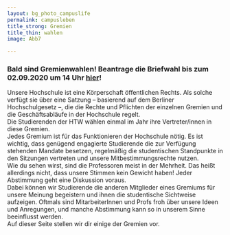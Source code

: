 ```yaml
---
layout: bg_photo_campuslife
permalink: campusleben
title_strong: Gremien
title_thin: wahlen
image: Abb7

---
```

### Bald sind Gremienwahlen! Beantrage die Briefwahl bis zum 02.09.2020 um 14 Uhr [hier](mailto:Heike.Guethling@HTW-Berlin.de?subject=Beantragung%20Briefwahlunterlagen&body=Sehr%20geehrte%20Frau%20G%C3%BCthling,%0D%0A%0D%0Af%C3%BCr%20die%20kommende%20Gremienwahl%20beantrage%20ich%20Briefwahl.%0D%0AName:%0D%0AVorname:%0D%0AStra%C3%9Fe:%0D%0APLZ,%20Ort:%0D%0AFachbereich:%0D%0A%0D%0AVielen%20Dank%20f%C3%BCr%20die%20Arbeit%20und%20einen%20sch%C3%B6nen%20Tag%20w%C3%BCnscht,)!

Unsere Hochschule ist eine Körperschaft öffentlichen Rechts. Als solche verfügt sie über eine Satzung – basierend auf dem Berliner Hochschulgesetz –, die die Rechte und Pflichten der einzelnen Gremien und die Geschäftsabläufe in der Hochschule regelt.  
Die Studierenden der HTW wählen einmal im Jahr ihre Vertreter/innen in diese Gremien.  
Jedes Gremium ist für das Funktionieren der Hochschule nötig. Es ist wichtig, dass genügend engagierte Studierende die zur Verfügung stehenden Mandate besetzen, regelmäßig die studentischen Standpunkte in den Sitzungen vertreten und unsere Mitbestimmungsrechte nutzen.  
Wie du sehen wirst, sind die Professoren meist in der Mehrheit. Das heißt allerdings nicht, dass unsere Stimmen kein Gewicht haben! Jeder Abstimmung geht eine Diskussion voraus.  
Dabei können wir Studierende die anderen Mitglieder eines Gremiums für unsere Meinung begeistern und ihnen die studentische Sichtweise aufzeigen. Oftmals sind MitarbeiterInnen und Profs froh über unsere Ideen und Anregungen, und manche Abstimmung kann so in unserem Sinne beeinflusst werden.  
Auf dieser Seite stellen wir dir einige der Gremien vor.